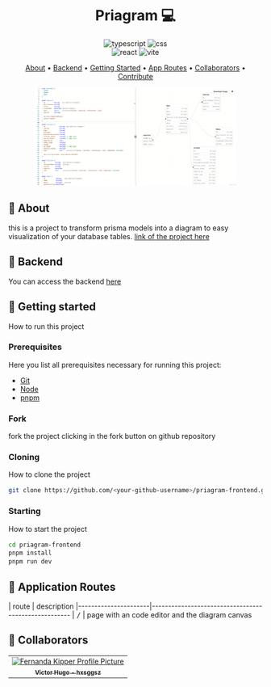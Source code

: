 [TYPESCRIPT__BADGE]: https://img.shields.io/badge/typescript-D4FAFF?style=for-the-badge&logo=typescript
[REACT__BADGE]: https://img.shields.io/badge/React-005CFE?style=for-the-badge&logo=react
[VITE__BADGE]: https://img.shields.io/badge/Vite-7026b9?style=for-the-badge&logo=vite&logoColor=yellow
[CSS__BADGE]: https://img.shields.io/badge/css-005CFE?style=for-the-badge&logo=css&
[PROJECT__URL]: https://priagram.vercel.app/
[PROJECT__URL]: https://priagram.vercel.app/

<h1 align="center" style="font-weight: bold;">Priagram 💻</h1>

<div align="center">

![typescript][TYPESCRIPT__BADGE]
![css][CSS__BADGE]  
![react][REACT__BADGE]
![vite][VITE__BADGE]

</div>

<p align="center">
 <a href="#about">About</a> • 
 <a href="#backend">Backend</a> • 
 <a href="#started">Getting Started</a> • 
  <a href="#started">App Routes</a> • 
  <a href="#colab">Collaborators</a> •
 <a href="#contribute">Contribute</a>
</p>

<p align="center">
    <img src="./public/project.png" alt="Image Example" width="400px">
</p>

<h2 id="started">📌 About</h2>

this is a project to transform prisma models into a diagram to easy visualization of your database tables.
[link of the project here](https://priagram.vercel.app/)

<h2 id="started">🎒 Backend</h2>

You can access the backend [here](https://github.com/hxsggsz/priagram-backend)

<h2 id="started">🚀 Getting started</h2>

How to run this project

<h3>Prerequisites</h3>

Here you list all prerequisites necessary for running this project:

- [Git](https://git.com)
- [Node](https://nodejs.org/en/download)
- [pnpm](https://pnpm.io/pt/)

<h3>Fork</h3>

fork the project clicking in the fork button on github repository

<h3>Cloning</h3>

How to clone the project

```bash
git clone https://github.com/<your-github-username>/priagram-frontend.git
```

<h3>Starting</h3>

How to start the project

```bash
cd priagram-frontend
pnpm install
pnpm run dev
```

<h2 id="routes">📍 Application Routes</h2>
​
| route | description  
|----------------------|-----------------------------------------------------
| <kbd>/</kbd> | page with an code editor and the diagram canvas

<h2 id="colab">🤝 Collaborators</h2>

<table>
  <tr>
    <td align="center">
      <a href="https://github.com/hxsggsz/">
        <img src="https://avatars.githubusercontent.com/u/103784814?v=4" width="100px;" alt="Fernanda Kipper Profile Picture"/><br>
        <sub>
          <b>Victor Hugo - hxsggsz</b>
        </sub>
      </a>
    </td>
  </tr>
</table>
